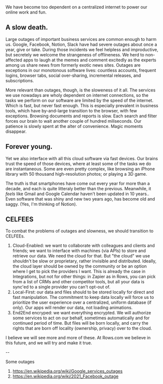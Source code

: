 We have become too dependent on a centralized internet to power our online work and fun.

## A slow death.

Large outages of important business services are common enough to harm us. Google, Facebook, Notion, Slack have had severe outages about once a year, give or take. During those incidents we feel helpless and improductive, but secretely we welcome the strangeness of offlineness. We herd to non-affected apps to laugh at the memes and comment excitedly as the experts among us share news from formerly exotic news sites. Outages are exceptions in our monotonous software lives: countless accounts, frequent logins, browser tabs, social over-sharing, incremental releases, and subscriptions. 

More relevant than outages, though, is the sloweness of it all. The services we use nowadays are wholy dependent on internet connections, so the tasks we perform on our software are limited by the speed of the internet. Which is fast, but never fast enough. This is especially prevalent in business tools, which have by-and-large transition to the browser, with few exceptions. Browsing documents and reports is slow. Each search and filter forces our brain to wait another couple of hundred miliseconds. Our patience is slowly spent at the alter of convenience. Magic moments disappear. 

## Forever young.

Yet we also interface with all this cloud software via fast devices. Our brains trust the speed of those devices, where at least some of the tasks we do are instantaneous. Some are even pretty complex, like browsing an iPhone library with 50 thousand high-resolution photos; or playing a 3D game. 

The truth is that smartphones have come out every year for more than a decade, and each is quite litteraly better than the previous. Meanwhile, it _feels_ like Gmail and Google Calendar haven't been updated in 10 years.. Even software that was shiny and new two years ago, has become old and saggy. (Yes, I'm thinking of Notion).

## CELFEES

To combat the problems of outages and slowness, we should transition to CELFEEs.

1. Cloud-Enabled: we want to collaborate with colleagues and clients and friends; we want to interface with machines (via APIs) to store and retrieve our data. We need the cloud for that. But "the cloud" we use shouldn't be slow or proprietary, rather invisible and distributed. Ideally, the cloud layer should be owned by the community or be an option where I get to pick the providers I want. This is already the case in Integrations, but not for other things: in Zapier as in Rows, you can pick from a list of CRMs and other competitor tools, but all your data is sync'ed to a single provider you can't opt-out of.
2. Local-First: our data and files should to be stored locally for direct and fast manipulation. The commitment to keep data locally will force us to prioritize the user experience over a centralized, uniform database (if only). Our apps will render our data, not loading animations.
3. End2End encryped: we want everything encrypted. We will authorize some services to act on our behalf, sometimes automatically and for continued period of time. But files will be born locally, and carry the rights that are born off locality (ownership, privacy) over to the cloud.

I believe we will see more and more of these. At Rows.com we believe in this future, and we will try and make it true.

-- 

Some outages
1. https://en.wikipedia.org/wiki/Google_services_outages
2. https://en.wikipedia.org/wiki/2021_Facebook_outage
